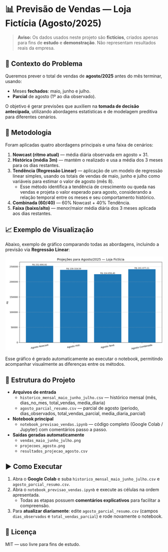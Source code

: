 # 📊 Previsão de Vendas — Loja Fictícia (Agosto/2025)

> **Aviso:** Os dados usados neste projeto são **fictícios**, criados apenas para fins de **estudo** e **demonstração**. Não representam resultados reais da empresa.

## 🎯 Contexto do Problema
Queremos prever o total de vendas de **agosto/2025** antes do mês terminar, usando:
- Meses **fechados**: maio, junho e julho.
- **Parcial** de agosto (1º ao dia observado).

O objetivo é gerar previsões que auxiliem na **tomada de decisão antecipada**, utilizando abordagens estatísticas e de modelagem preditiva para diferentes cenários.

## 🧠 Metodologia
Foram aplicadas quatro abordagens principais e uma faixa de cenários:

1. **Nowcast (ritmo atual)** — média diária observada em agosto × 31.
2. **Histórica (média 3m)** — mantém o realizado e usa a média dos 3 meses para os dias restantes.
3. **Tendência (Regressão Linear)** — aplicação de um modelo de regressão linear simples, usando os totais de vendas de maio, junho e julho como variáveis para estimar o valor de agosto (mês 8).  
   - Esse método identifica a tendência de crescimento ou queda nas vendas e projeta o valor esperado para agosto, considerando a relação temporal entre os meses e seu comportamento histórico.
4. **Combinada (60/40)** — 60% Nowcast + 40% Tendência.
5. **Faixa (baixo/alto)** — menor/maior média diária dos 3 meses aplicada aos dias restantes.

## 📈 Exemplo de Visualização
Abaixo, exemplo de gráfico comparando todas as abordagens, incluindo a previsão via **Regressão Linear**:

![Gráfico de Projeções](projecoes_agosto.png)

Esse gráfico é gerado automaticamente ao executar o notebook, permitindo acompanhar visualmente as diferenças entre os métodos.

## 📂 Estrutura do Projeto
- **Arquivos de entrada**  
  - `historico_mensal_maio_junho_julho.csv` — histórico mensal (mês, dias_no_mes, total_vendas, media_diaria)  
  - `agosto_parcial_resumo.csv` — parcial de agosto (periodo, dias_observados, total_vendas_parcial, media_diaria_parcial)  
- **Notebook principal**  
  - `notebook_previsao_vendas.ipynb` — código completo (Google Colab / Jupyter) com comentários passo a passo.  
- **Saídas geradas automaticamente**  
  - `vendas_maio_junho_julho.png`  
  - `projecoes_agosto.png`  
  - `resultados_projecao_agosto.csv`  

## ▶️ Como Executar
1. Abra o **Google Colab** e suba `historico_mensal_maio_junho_julho.csv` e `agosto_parcial_resumo.csv`.
2. Abra o `notebook_previsao_vendas.ipynb` e execute as células na ordem apresentada.  
   - Todas as etapas possuem **comentários explicativos** para facilitar a compreensão.
3. Para **atualizar diariamente**: edite `agosto_parcial_resumo.csv` (campos `dias_observados` e `total_vendas_parcial`) e rode novamente o notebook.

## 📜 Licença
MIT — uso livre para fins de estudo.
